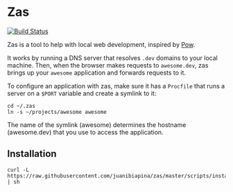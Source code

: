 # Zas

[![Build Status](https://travis-ci.org/juanibiapina/zas.svg?branch=master)](https://travis-ci.org/juanibiapina/zas)

Zas is a tool to help with local web development, inspired by [Pow](http://pow.cx).

It works by running a DNS server that resolves `.dev` domains to your local
machine. Then, when the browser makes requests to `awesome.dev`, zas brings up
your `awesome` application and forwards requests to it.

To configure an application with zas, make sure it has a `Procfile` that runs a
server on a `$PORT` variable and create a symlink to it:

```
cd ~/.zas
ln -s ~/projects/awesome awesome
```

The name of the symlink (awesome) determines the hostname (awesome.dev) that
you use to access the application.

## Installation

```
curl -L https://raw.githubusercontent.com/juanibiapina/zas/master/scripts/install.sh | sh
```
